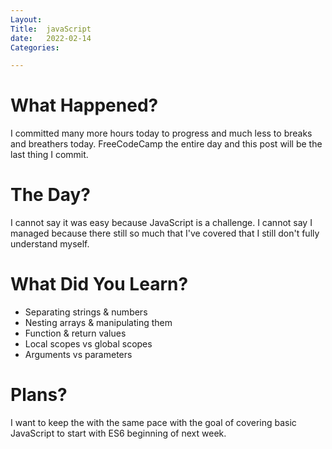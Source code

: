 ```yaml
---
Layout:
Title:  javaScript
date:   2022-02-14
Categories:

---
```



# What Happened?
I committed many more hours today to progress and much less to breaks and breathers today. FreeCodeCamp the entire day and this post will be the last thing I commit.

# The Day?
I cannot say it was easy because JavaScript is a challenge. I cannot say I managed because there still so much that I've covered that I still don't fully understand myself.

# What Did You Learn?
- Separating strings & numbers
- Nesting arrays & manipulating them
- Function & return values
- Local scopes vs global scopes
- Arguments vs parameters

# Plans?
I want to keep the with the same pace with the goal of covering basic JavaScript to start with ES6 beginning of next week.